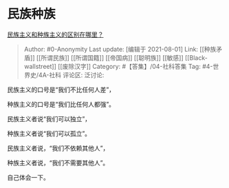 # 民族种族
[民族主义和种族主义的区别在哪里？](https://www.zhihu.com/question/24102030/answer/2032500002)

> Author: #0-Anonymity
> Last update: [编辑于 2021-08-01]
> Link: [[种族矛盾]] [[所谓民族]] [[所谓国籍]] [[帝国病]] [[聪明族]] [[敏感]] [[Black-wallstreet]] [[废除汉字]]
> Category: #【答集】/04-社科答集
> Tag: #4-世界史/4A-社科
> 评论区:
> 泛讨论:

民族主义的口号是“我们不比任何人差”，

种族主义的口号是“我们比任何人都强”。

民族主义者说“我们可以独立”，

种族主义者说“我们可以孤立”。

民族主义者说，“我们不依赖其他人”，

种族主义者说，“我们不需要其他人”。

自己体会一下。

